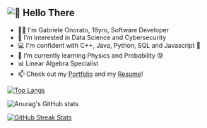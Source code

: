 ##  ![👋 Hello There](https://media3.giphy.com/media/Nx0rz3jtxtEre/giphy.gif?cid=ecf05e47hu61zzfborb7na72mfsan42ytjqknwajhg4hegne&rid=giphy.gif)

- 👨‍💻 I'm Gabriele Onorato, 18yro, Software Developer
- 👀 I’m interested in Data Science and Cybersecurity
- 💻 I'm confident with C++, Java, Python, SQL and Javascript 👾
- 🌱 I’m currently learning Physics and Probability 😰
- 📊 Linear Algebra Specialist
- 📫 Check out my [Portfolio](http://www.gabrieleonorato.it/) and my [Resume](https://resume.io/app/resumes/16371710/edit)!

[![Top Langs](https://github-readme-stats.vercel.app/api/top-langs/?username=lapry34&layout=compact&theme=dark)](https://github.com/anuraghazra/github-readme-stats)

![Anurag's GitHub stats](https://github-readme-stats.vercel.app/api?username=lapry34&show_icons=true&theme=dark)

[![GitHub Streak Stats](https://github-readme-streak-stats.herokuapp.com/?user=lapry34&theme=dark)](https://github.com/DenverCoder1/github-readme-streak-stats)


<!---
lapry34/lapry34 is a ✨ special ✨ repository because its `README.md` (this file) appears on your GitHub profile.
You can click the Preview link to take a look at your changes.
--->
